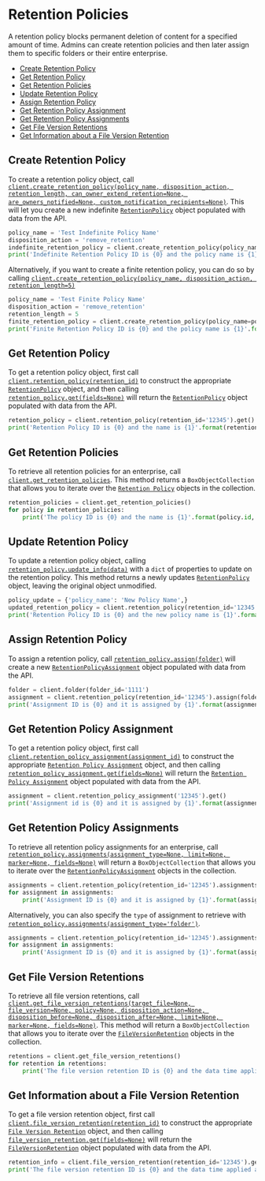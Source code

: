 Retention Policies
==================

A retention policy blocks permanent deletion of content for a specified amount of time. Admins can create retention 
policies and then later assign them to specific folders or their entire enterprise.

<!-- START doctoc generated TOC please keep comment here to allow auto update -->
<!-- DON'T EDIT THIS SECTION, INSTEAD RE-RUN doctoc TO UPDATE -->


- [Create Retention Policy](#create-retention-policy)
- [Get Retention Policy](#get-retention-policy)
- [Get Retention Policies](#get-retention-policies)
- [Update Retention Policy](#update-retention-policy)
- [Assign Retention Policy](#assign-retention-policy)
- [Get Retention Policy Assignment](#get-retention-policy-assignment)
- [Get Retention Policy Assignments](#get-retention-policy-assignments)
- [Get File Version Retentions](#get-file-version-retentions)
- [Get Information about a File Version Retention](#get-information-about-a-file-version-retention)

<!-- END doctoc generated TOC please keep comment here to allow auto update -->

Create Retention Policy
-----------------------

To create a retention policy object, call [`client.create_retention_policy(policy_name, disposition_action, retention_length, can_owner_extend_retention=None, are_owners_notified=None, custom_notification_recipients=None)`][create_retention_policy]. This will let you create a new indefinite 
[`RetentionPolicy`][retention_policy_class] object populated with data from the API.

<!-- sample post_retention_policies -->
```python
policy_name = 'Test Indefinite Policy Name'
disposition_action = 'remove_retention'
indefinite_retention_policy = client.create_retention_policy(policy_name, disposition_action, float('inf'))
print('Indefinite Retention Policy ID is {0} and the policy name is {1}'.format(indefinite_retention_policy.id, indefinite_retention_policy.policy_name))
```

Alternatively, if you want to create a finite retention policy, you can do so by calling 
[`client.create_retention_policy(policy_name, disposition_action, retention_length=5)`][create_retention_policy]

```python
policy_name = 'Test Finite Policy Name'
disposition_action = 'remove_retention'
retention_length = 5
finite_retention_policy = client.create_retention_policy(policy_name=policy_name, disposition_action=disposition_action, retention_length=retention_length)
print('Finite Retention Policy ID is {0} and the policy name is {1}'.format(finite_retention_policy.id, finite_retention_policy.policy_name))
```

[create_retention_policy]: https://box-python-sdk.readthedocs.io/en/latest/boxsdk.client.html#boxsdk.client.client.Client.create_retention_policy
[retention_policy_class]: https://box-python-sdk.readthedocs.io/en/latest/boxsdk.object.html#boxsdk.object.retention_policy.RetentionPolicy

Get Retention Policy
--------------------

To get a retention policy object, first call [`client.retention_policy(retention_id)`][retention_policy] to construct the 
appropriate [`RetentionPolicy`][retention_policy_class] object, and then calling [`retention_policy.get(fields=None)`][get] 
will return the [`RetentionPolicy`][retention_policy_class] object populated with data from the API.

<!-- sample get_retention_policies_id -->
```python
retention_policy = client.retention_policy(retention_id='12345').get()
print('Retention Policy ID is {0} and the name is {1}'.format(retention_policy.id, retention_policy.policy_name))
```

[retention_policy]: https://box-python-sdk.readthedocs.io/en/latest/boxsdk.client.html#boxsdk.client.client.Client.retention_policy
[get]: https://box-python-sdk.readthedocs.io/en/latest/boxsdk.object.html#boxsdk.object.base_object.BaseObject.get

Get Retention Policies
----------------------

To retrieve all retention policies for an enterprise, call [`client.get_retention_policies`][get_retention_policies]. 
This method returns a `BoxObjectCollection` that allows you to iterate over the 
[`Retention Policy`][retention_policy_class] objects in the collection.

<!-- sample get_retention_policies -->
```python
retention_policies = client.get_retention_policies()
for policy in retention_policies:
    print('The policy ID is {0} and the name is {1}'.format(policy.id, policy.policy_name))
```

[get_retention_policies]: https://box-python-sdk.readthedocs.io/en/latest/boxsdk.client.html#boxsdk.client.client.Client.get_retention_policies

Update Retention Policy
-----------------------

To update a retention policy object, calling [`retention_policy.update_info(data)`][update_info] with a `dict` of 
properties to update on the retention policy. This method returns a newly updates 
[`RetentionPolicy`][retention_policy_class] object, leaving the original object unmodified.

<!-- sample put_retention_policies_id -->
```python
policy_update = {'policy_name': 'New Policy Name',}
updated_retention_policy = client.retention_policy(retention_id='12345').update_info(policy_update)
print('Retention Policy ID is {0} and the new policy name is {1}'.format(updated_retention_policy.id, updated_retention_policy.policy_name))
```

[update_info]: https://box-python-sdk.readthedocs.io/en/latest/boxsdk.object.html#boxsdk.object.base_object.BaseObject.update_info

Assign Retention Policy
-----------------------

To assign a retention policy, call [`retention_policy.assign(folder)`][assign] will create a new 
[`RetentionPolicyAssignment`][retention_policy_assignment_class] object populated with data from the API.

<!-- sample post_retention_policy_assignments -->
```python
folder = client.folder(folder_id='1111')
assignment = client.retention_policy(retention_id='12345').assign(folder)
print('Assignment ID is {0} and it is assigned by {1}'.format(assignment.id, assignment.assigned_by.name))
```

[retention_policy_assignment_class]: https://box-python-sdk.readthedocs.io/en/latest/boxsdk.object.html#boxsdk.object.retention_policy_assignment.RetentionPolicyAssignment
[assign]: https://box-python-sdk.readthedocs.io/en/latest/boxsdk.object.html#boxsdk.object.retention_policy.RetentionPolicy.assign

Get Retention Policy Assignment
-------------------------------

To get a retention policy object, first call [`client.retention_policy_assignment(assignment_id)`][retention_policy_assignment] 
to construct the appropriate [`Retention Policy Assignment`][retention_policy_assignment_class] object, and then calling 
[`retention_policy_assignment.get(fields=None)`][get] will return the 
[`Retention Policy Assignment`][retention_policy_assignment_class] object populated with data from the API.

<!-- sample get_retention_policy_assignments_id -->
```python
assignment = client.retention_policy_assignment('12345').get()
print('Assignment id is {0} and it is assigned by {1}'.format(assignment.id, assignment.assigned_by.name))
```

[retention_policy_assignment]: https://box-python-sdk.readthedocs.io/en/latest/boxsdk.object.html#boxsdk.client.client.Client.retention_policy_assignment
[retention_policy_assignment_class]: https://box-python-sdk.readthedocs.io/en/latest/boxsdk.object.html#boxsdk.object.retention_policy_assignment.RetentionPolicyAssignment
[get]: https://box-python-sdk.readthedocs.io/en/latest/boxsdk.object.html#boxsdk.object.base_object.BaseObject.get

Get Retention Policy Assignments
--------------------------------

To retrieve all retention policy assignments for an enterprise, call
[`retention_policy.assignments(assignment_type=None, limit=None, marker=None, fields=None)`][get_assignments] 
will return a `BoxObjectCollection` that allows you to iterate over the 
[`RetentionPolicyAssignment`][retention_policy_assignment_class] objects in the collection.

<!-- sample get_retention_policy_id_assignments -->
```python
assignments = client.retention_policy(retention_id='12345').assignments(limit=10)
for assignment in assignments:
    print('Assignment ID is {0} and it is assigned by {1}'.format(assignment.id, assignment.assigned_by.name))
```

Alternatively, you can also specify the `type` of assignment to retrieve with 
[`retention_policy.assignments(assignment_type='folder')`][get_assignments].

```python
assignments = client.retention_policy(retention_id='12345').assignments(assignment_type='folder', limit=10)
for assignment in assignments:
    print('Assignment ID is {0} and it is assigned by {1}'.format(assignment.id, assignment.assigned_by.name))
```

[get_assignments]: https://box-python-sdk.readthedocs.io/en/latest/boxsdk.object.html#boxsdk.object.retention_policy.assignments

Get File Version Retentions
---------------------------

To retrieve all file version retentions, call [`client.get_file_version_retentions(target_file=None, file_version=None, policy=None, disposition_action=None, disposition_before=None, disposition_after=None, limit=None, marker=None, fields=None)`][get_file_version_retentions]. This method will return a 
`BoxObjectCollection` that allows you to iterate over the [`FileVersionRetention`][file_version_retention_class] 
objects in the collection.

<!-- sample get_file_version_retentions -->
```python
retentions = client.get_file_version_retentions()
for retention in retentions:
    print('The file version retention ID is {0} and the data time applied at is {1}'.format(retention.id, retention.applied_at))
```

[get_file_version_retentions]: https://box-python-sdk.readthedocs.io/en/latest/boxsdk.client.html#boxsdk.client.client,Client.get_file_version_retentions
[file_version_rention_class]: https://box-python-sdk.readthedocs.io/en/latest/boxsdk.object.html#boxsdk.object.file_version_retention.FileVersionRetention


Get Information about a File Version Retention
----------------------------------------------

To get a file version retention object, first call [`client.file_version_retention(retention_id)`][file_version_retention] 
to construct the appropriate [`File Version Retention`][file_version_retention_class] object, and then calling 
[`file_version_retention.get(fields=None)`][get] will return the [`FileVersionRetention`][file_version_retention] 
object populated with data from the API.

<!-- sample get_file_version_retentions_id -->
```python
retention_info = client.file_version_retention(retention_id='12345').get()
print('The file version retention ID is {0} and the data time applied at is {1}'.format(retention.id, retention.applied_at))
```

[file_version_retention]: https://box-python-sdk.readthedocs.io/en/latest/boxsdk.client.html#boxsdk.client.client.Client.file_version_retention
[file_version_retention_class]: https://box-python-sdk.readthedocs.io/en/latest/boxsdk.object.html#boxsdk.object.file_version_retention.FileVersionRetention
[get]: https://box-python-sdk.readthedocs.io/en/latest/boxsdk.object.html#boxsdk.object.base_object.BaseObject.get

